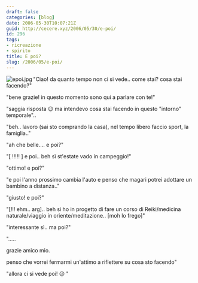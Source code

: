 ```yaml
---
draft: false
categories: [blog]
date: 2006-05-30T10:07:21Z
guid: http://cecere.xyz/2006/05/30/e-poi/
id: 296
tags:
- ricreazione
- spirito
title: E poi?
slug: /2006/05/e-poi/
---
```


<img align="left" alt="epoi.jpg" id="image295" title="epoi.jpg" src="http://cecere.xyz/wp-content/uploads/sites/3/2006/05/epoi.jpg" />"Ciao! da quanto tempo non ci si vede.. come stai? cosa stai facendo?"

"bene grazie! in questo momento sono qui a parlare con te!"

"saggia risposta 😉 ma intendevo cosa stai facendo in questo "intorno" temporale"..

"beh.. lavoro (sai sto comprando la casa), nel tempo libero faccio sport, la famiglia.."

"ah che belle…. e poi?"

"[ !!!!! ] e poi.. beh sì st'estate vado in campeggio!"

"ottimo! e poi?"

"e poi l'anno prossimo cambia l'auto e penso che magari potrei adottare un bambino a distanza.."

"giusto! e poi?"

"[!!! ehm.. arg].. beh si ho in progetto di fare un corso di Reiki/medicina naturale/viaggio in oriente/meditazione.. [moh lo frego]"

"interessante sì.. ma poi?"

"…..

grazie amico mio.

penso che vorrei fermarmi un'attimo a riflettere su cosa sto facendo"

"allora ci si vede poi! 😉 "